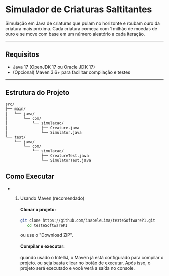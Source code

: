 # Simulador de Criaturas Saltitantes

Simulação em Java de criaturas que pulam no horizonte e roubam ouro da criatura mais próxima. Cada criatura começa com 1 milhão de moedas de ouro e se move com base em um número aleatório a cada iteração.

---

## Requisitos

- Java 17 (OpenJDK 17 ou Oracle JDK 17)
- (Opcional) Maven 3.6+ para facilitar compilação e testes

---

## Estrutura do Projeto

```bash
src/
├── main/
│   └── java/
│       └── com/
│           └── simulacao/
│               ├── Creature.java
│               └── Simulator.java
└── test/
    └── java/
        └── com/
            └── simulacao/
                ├── CreatureTest.java
                └── SimulatorTest.java
```

## Como Executar

* 1. Usando Maven (recomendado)
     #### Clonar o projeto:
     ```bash
     git clone https://github.com/isabeleLima/testeSoftwareP1.git
        cd testeSoftwareP1
        ```
     ou use o "Download ZIP".

        #### Compilar e executar:
        quando usado o IntelliJ, o Maven já está configurado para compilar o projeto.
        ou seja basta clicar no botão de executar. Após isso, o projeto será executado e você verá a saída no console.